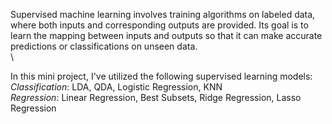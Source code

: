 Supervised machine learning involves training algorithms on labeled data, where both inputs and corresponding outputs are provided. Its goal is to learn the mapping between inputs and outputs so that it can make accurate predictions or classifications on unseen data. 
\
\

In this mini project, I've utilized the following supervised learning models:
\
*Classification*: LDA, QDA, Logistic Regression, KNN
\
*Regression*: Linear Regression, Best Subsets, Ridge Regression, Lasso Regression

